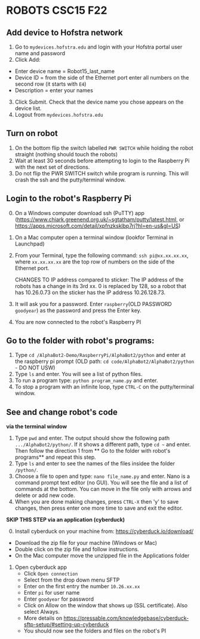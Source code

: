 # ROBOTS CSC15 F22

## Add device to Hofstra network ## 

1. Go to `mydevices.hofstra.edu` and login with your Hofstra portal user name and password
2. Click Add:
  * Enter device name = Robot15_last_name
  * Device ID = from the side of the Ethernet port enter all numbers on the second row (it starts with `E4`)
  * Description = enter your names
3. Click Submit. Check that the device name you chose appears on the device list.
4. Logout from `mydevices.hofstra.edu`

## Turn on robot ##

1. On the bottom flip the switch labelled `PWR SWITCH` while holding the robot straight (nothing should touch the robots)
2. Wait at least 30 seconds before attempting to login to the Raspberry Pi with the next set of directions.
3. Do not flip the PWR SWITCH switch while program is running. This will crash the ssh and the putty/terminal window. 

## Login to the robot's Raspberry Pi ##

0. On a Windows computer download ssh (PuTTY) app (https://www.chiark.greenend.org.uk/~sgtatham/putty/latest.html, or  https://apps.microsoft.com/detail/xpfnzksklbp7rj?hl=en-us&gl=US)
0. On a Mac computer open a terminal window (lookfor Terminal in Launchpad)
1. From your Terminal, type the following command: `ssh pi@xx.xx.xx.xx`, 
   where `xx.xx.xx.xx` are the top row of numbers on the side of the Ethernet port.

   CHANGES TO IP address compared to sticker: The IP address of the robots has a change in its 3rd xx. 0 is replaced by 128, so a robot that has 10.26.0.73 on the sticker has the IP address 10.26.128.73. 
3. It will ask you for a password. Enter `raspberry`(OLD PASSWORD `goodyear`) as the password and press the Enter key.
4. You are now connected to the robot's Raspberry PI

## Go to the folder with robot's programs:
1. Type `cd /AlphaBot2-Demo/RaspberryPi/AlphaBot2/python` and enter at the raspberry pi prompt (OLD path: `cd code/AlphaBot2/AlphaBot2/python` - DO NOT USW)
2. Type `ls` and enter. You will see a list of python files. 
3. To run a program type: `python program_name.py` and enter. 
4. To stop a program with an infinite loop, type `CTRL-C` on the putty/terminal window. 

## See and change robot's code ## 

**via the terminal window**
1. Type `pwd` and enter. The output should show the following path `.../AlphaBot2/python/`. If it shows a different path, type `cd ~` and enter. Then follow the direction 1 from ** Go to the folder with robot's programs** and repeat this step. 
2. Type `ls` and enter to see the names of the files insidee the folder `/python/`.
3. Choose a file to open and type: `nano file_name.py` and enter. Nano is a command prompt text editor (no GUI). You will see the file and a list of commands at the bottom. You can move in the file only with arrows and delete or add new code. 
4. When you are done making changes, press `CTRL-X` then 'y' to save changes, then press enter one more time to save and exit the editor. 
    
**SKIP THIS STEP via an application (cyberduck)** 

0. Install cyberduck on your machine from: https://cyberduck.io/download/
  * Download the zip file for your machine (Windows or Mac)
  * Double click on the zip file and follow instructions. 
  * On the Mac computer move the unzipped file in the Applications folder

1. Open cyberduck app
   * Click `Open connection`
   * Select from the drop down menu SFTP
   * Enter on the first entry the number `10.26.xx.xx`
   * Enter `pi` for user name
   * Enter `goodyear` for password
   * Click on Allow on the window that shows up (SSL certificate). Also select Always. 
   * More details on https://pressable.com/knowledgebase/cyberduck-sftp-setup/#setting-up-cyberduck 
   * You should now see the folders and files on the robot's PI


